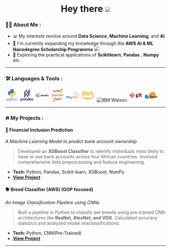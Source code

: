 

<h1 align="center">
  Hey there
  <img src="https://media.giphy.com/media/hvRJCLFzcasrR4ia7z/giphy.gif" width="30px"/>
</h1>

### 👨‍💻 About Me :

- 📊 My interests revolve around **Data Science**, **Machine Learning**, and **AI**
- 🧠 I'm currently expanding my knowledge through the **AWS AI & ML Nanodegree Scholarship Programme** <img src="https://media.giphy.com/media/WUlplcMpOCEmTGBtBW/giphy.gif" width="30">
- 🚀 Exploring the practical applications of **Scikitlearn**,  **Pandas** , **Numpy** etc.
---

### 🛠️ Languages & Tools :

<div>
  <img src="https://github.com/devicons/devicon/blob/master/icons/python/python-original-wordmark.svg" title="Python" alt="Python" width="40" height="40"/>&nbsp;
  <img src="https://github.com/devicons/devicon/blob/master/icons/pandas/pandas-original-wordmark.svg" title="Pandas" alt="Pandas" width="40" height="40"/>&nbsp;
  <img src="https://github.com/devicons/devicon/blob/master/icons/numpy/numpy-original-wordmark.svg" title="NumPy" alt="NumPy" width="40" height="40"/>&nbsp;
  <img src="https://github.com/devicons/devicon/blob/master/icons/jupyter/jupyter-original-wordmark.svg" title="Jupyter" alt="Jupyter" width="40" height="40"/>&nbsp;
  <img src="https://github.com/devicons/devicon/blob/master/icons/mysql/mysql-original-wordmark.svg" title="MySQL" alt="MySQL" width="40" height="40"/>&nbsp;
  <img src="https://github.com/devicons/devicon/blob/master/icons/amazonwebservices/amazonwebservices-plain-wordmark.svg" title="AWS" alt="AWS" width="40" height="40"/>&nbsp;
  <img src="https://upload.wikimedia.org/wikipedia/commons/thumb/5/51/IBM_logo.svg/2560px-IBM_logo.svg.png" title="IBM Watson" alt="IBM Watson" width="40" height="40"/>&nbsp;
  <img src="https://github.com/devicons/devicon/blob/master/icons/git/git-original-wordmark.svg" title="Git" alt="Git" width="40" height="40"/>&nbsp;
  <img src="https://github.com/devicons/devicon/blob/master/icons/scikitlearn/scikitlearn-original.svg" title="Scikit-learn" alt="Scikit-learn" width="40" height="40"/>&nbsp;
</div>

---

### 🔥 My Projects :


#### 🏦 Financial Inclusion Prediction
*A Machine Learning Model to predict bank account ownership*
> Developed an **XGBoost Classifier** to identify individuals most likely to have or use bank accounts across four African countries. Involved comprehensive data preprocessing and feature engineering.
- **Tech:** Python, Pandas, Scikit-learn, XGBoost, NumPy
- [**View Project**](https://github.com/Phiwe-R/financial-inclusion-prediction)

#### 🐕 Breed Classifier (AWS)  (OOP focused)
*An Image Classification Pipeline using CNNs*
> Built a pipeline in Python to classify pet breeds using pre-trained CNN architectures like **ResNet, AlexNet, and VGG**. Calculated accuracy statistics and analyzed model misclassifications.
- **Tech:** Python, CNN(Pre-Trained)
- [**View Project**](https://github.com/YourUsername/breed-classifier)
---
